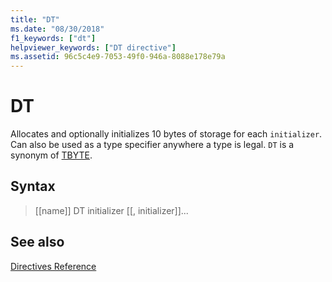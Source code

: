 ```yaml
---
title: "DT"
ms.date: "08/30/2018"
f1_keywords: ["dt"]
helpviewer_keywords: ["DT directive"]
ms.assetid: 96c5c4e9-7053-49f0-946a-8088e178e79a
---
```

# DT

Allocates and optionally initializes 10 bytes of storage for each `initializer`. Can also be used as a type specifier anywhere a type is legal. `DT` is a synonym of [TBYTE](../../assembler/masm/tbyte.md).

## Syntax

> [[name]] DT initializer [[, initializer]]...

## See also

[Directives Reference](../../assembler/masm/directives-reference.md)<br/>